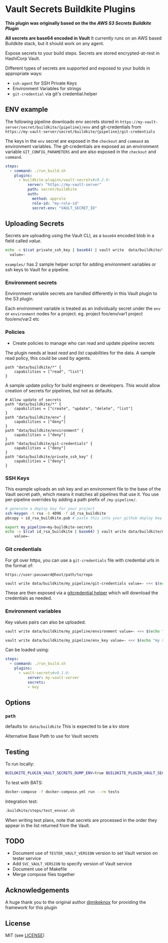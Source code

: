 # Vault Secrets Buildkite Plugins

__This plugin was originally based on the the *AWS S3 Secrets Buildkite Plugin*__

__All secrets are base64 encoded in Vault__
It currently runs on an AWS based Buildkite stack, but it should work on any agent.

Expose secrets to your build steps. Secrets are stored encrypted-at-rest in HashiCorp Vault.

Different types of secrets are supported and exposed to your builds in appropriate ways:

- `ssh-agent` for SSH Private Keys
- Environment Variables for strings
- `git-credential` via git's credential.helper

## ENV example

The following pipeline downloads env secrets stored in `https://my-vault-server/secret/buildkite/{pipeline}/env` and git-credentials from `https://my-vault-server/secret/buildkite/{pipeline}/git-credentials`

The keys in the `env` secret are exposed in the `checkout` and `command` as environment variables. The git-credentials are exposed as an environment variable `GIT_CONFIG_PARAMETERS` and are also exposed in the `checkout` and `command`.

```yml
steps:
  - command: ./run_build.sh
    plugins:
      - buildkite-plugins/vault-secrets#v0.2.0:
          server: "https://my-vault-server"
          path: secret/buildkite
          auth:
            method: approle
            role-id: "my-role-id"
            secret-env: "VAULT_SECRET_ID"
```


## Uploading Secrets

Secrets are uploading using the Vault CLI, as a `base64` encoded blob in a field called *value*.

```sh
echo -n $(cat private_ssh_key | base64) | vault write  data/buildkite/test-pipeline/private_ssh_key \
  value=-
```

`examples/` has 2 sample helper script for adding environment variables or ssh keys to Vault for a pipeline.

### Environment secrets

Environment variable secrets are handled differently in this Vault plugin to the S3 plugin.

Each environment variable is treated as an individually secret under the `env` or `environment` nodes for a project.
eg.
project foo/env/var1
project foo/env/var2
etc

### Policies

- Create policies to manage who can read and update pipeline secrets

The plugin needs at least *read* and *list* capabilities for the data.
A sample read policy, this could be used by agents.

```text
path "data/buildkite/*" {
    capabilities = ["read", "list"]
}
```

A sample update policy for build engineers or developers.
This would allow creation of secrets for pipelines, but not as defaults.

```text
# Allow update of secrets
path "data/buildkite/*" {
    capabilities = ["create", "update", "delete", "list"]
}
path "data/buildkite/env" {
    capabilities = ["deny"]
}
path "data/buildkite/environment" {
    capabilities = ["deny"]
}
path "data/buildkite/git-credentials" {
    capabilities = ["deny"]
}
path "data/buildkite/private_ssh_key" {
    capabilities = ["deny"]
}
```

### SSH Keys

This example uploads an ssh key and an environment file to the base of the Vault secret path, which means it matches all pipelines that use it. You use per-pipeline overrides by adding a path prefix of `/my-pipeline/`.

```bash
# generate a deploy key for your project
ssh-keygen -t rsa -b 4096 -f id_rsa_buildkite
pbcopy < id_rsa_buildkite.pub # paste this into your github deploy key

export my_pipeline=my-buildkite-secrets
echo -n $(cat id_rsa_buildkite | base64) | vault write data/buildkite/my_pipeline/private_ssh_key \
    value=-
```

### Git credentials

For git over https, you can use a `git-credentials` file with credential urls in the format of:

```text
https://user:password@host/path/to/repo
```

```bash
vault write data/buildkite/my_pipeline/git-credentials value=- <<< $(echo "https://user:password@host/path/to/repo" | base64)
```

These are then exposed via a [gitcredential helper](https://git-scm.com/docs/gitcredentials) which will download the
credentials as needed.

### Environment variables

Key values pairs can also be uploaded.

```bash
vault write data/buildkite/my_pipeline/environment value=- <<< $(echo "MY_SECRET=blah" | base64)
```

```bash
vault write data/buildkite/my_pipeline/env_key value=- <<< $(echo "my secret"| base64)
```

Can be loaded using:

```yaml
steps:
  - command: ./run_build.sh
    plugins:
      - vault-secrets#v0.1.0:
          server: my-vault-server
          secrets:
          - key
```

## Options

### `path`

defaults to: `data/buildkite`
This is expected to be a kv store

Alternative Base Path to use for Vault secrets

## Testing

To run locally:

```bash
BUILDKITE_PLUGIN_VAULT_SECRETS_DUMP_ENV=true BUILDKITE_PLUGIN_VAULT_SECRETS_ADDR=http://0.0.0.0:8200 BUILDKITE_PIPELINE_SLUG=my_pipeline hooks/environment
```

To test with BATS:

```bash
docker-compose -f docker-compose.yml run --rm tests
```

Integration test:

```bash
.buildkite/steps/test_envvar.sh
```

When writing test plans, note that secrets are processed in the order they appear in the list returned from the Vault.

## TODO

- Document use of `TESTER_VAULT_VERSION` version to set Vault version on tester service
- Add `SVC_VAULT_VERSION` to specify version of Vault service
- Document use of Makefile
- Merge compose files together

## Acknowledgements
A huge thank you to the original author [@mikeknox](https://github.com/mikeknox) for providing the framework for this plugin


## License

MIT (see [LICENSE](LICENSE))
